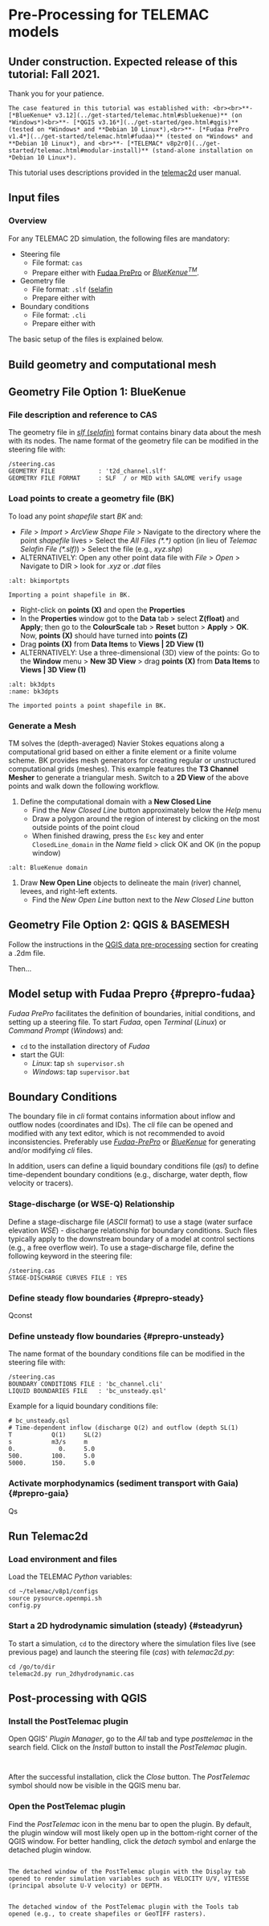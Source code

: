 # Pre-Processing for TELEMAC models

## Under construction. Expected release of this tutorial: Fall 2021.

Thank you for your patience.

```{admonition} Requirements
The case featured in this tutorial was established with: <br><br>**- [*BlueKenue* v3.12](../get-started/telemac.html#sbluekenue)** (on *Windows*)<br>**- [*QGIS v3.16*](../get-started/geo.html#qgis)** (tested on *Windows* and **Debian 10 Linux*),<br>**- [*Fudaa PrePro v1.4*](../get-started/telemac.html#fudaa)** (tested on *Windows* and **Debian 10 Linux*), and <br>**- [*TELEMAC* v8p2r0](../get-started/telemac.html#modular-install)** (stand-alone installation on *Debian 10 Linux*).
```

This tutorial uses descriptions provided in the [telemac2d](http://ot-svn-public:telemac1*@svn.opentelemac.org/svn/opentelemac/tags/v8p1r1/documentation/telemac2d/user/telemac2d_user_v8p1.pdf) user manual.

## Input files

### Overview

For any TELEMAC 2D simulation, the following files are mandatory:

* Steering file
    + File format: `cas`
    + Prepare either with [Fudaa PrePro](https://fudaa-project.atlassian.net/wiki/spaces/PREPRO/pages/253165587/How+to+launch+Fudaa-Prepro) or [*BlueKenue<sup>TM</sup>*](../get-started/telemac.html#bluekenue).
* Geometry file
    + File format: `.slf` ([selafin](https://gdal.org/drivers/vector/selafin.html)
    + Prepare either with
* Boundary conditions
    + File format: `.cli`
    + Prepare either with

The basic setup of the files is explained below.

## Build geometry and computational mesh

## Geometry File Option 1: BlueKenue

### File description and reference to CAS
The geometry file in [*slf* (*selafin*)](https://gdal.org/drivers/vector/selafin.html) format contains binary data about the mesh with its nodes. The name format of the geometry file can be modified in the steering file with:

```
/steering.cas
GEOMETRY FILE            : 't2d_channel.slf'
GEOMETRY FILE FORMAT     : SLF  / or MED with SALOME verify usage
```

### Load points to create a geometry file (BK)


To load any point *shapefile* start *BK* and:

* *File* > *Import* > *ArcView Shape File* > Navigate to the directory where the point *shapefile* lives > Select the *All Files (\*.\*)* option (in lieu of *Telemac Selafin File (\*.slf)*) > Select the file (e.g., *xyz.shp*)
* ALTERNATIVELY: Open any other point data file with *File* > *Open* > Navigate to DIR > look for *.xyz* or *.dat* files

```{figure} ../img/bk-import-pts.png
:alt: bkimportpts

Importing a point shapefile in BK.
```

* Right-click on **points (X)** and open the **Properties**
* In the **Properties** window got to the **Data** tab > select **Z(float)** and **Apply**; then go to the **ColourScale** tab > **Reset** button > **Apply** > **OK**. Now, **points (X)** should have turned into **points (Z)**
* Drag **points (X)** from **Data Items** to **Views | 2D View (1)**
* ALTERNATIVELY: Use a three-dimensional (3D) view of the points: Go to the **Window** menu > **New 3D View** > drag **points (X)** from **Data Items** to **Views | 3D View (1)**

```{figure} ../img/bk-imported-3dpts.png
:alt: bk3dpts
:name: bk3dpts

The imported points a point shapefile in BK.
```

### Generate a Mesh

TM solves the (depth-averaged) Navier Stokes equations along a computational grid based on either a finite element or a finite volume scheme. BK provides mesh generators for creating regular or unstructured computational grids (meshes). This example features the **T3 Channel Mesher** to generate a triangular mesh. Switch to a **2D View** of the above points and walk down the following workflow.

1. Define the computational domain with a **New Closed Line**
    * Find the *New Closed Line* button approximately below the *Help* menu
    * Draw a polygon around the region of interest by clicking on the most outside points of the point cloud
    * When finished drawing, press the `Esc` key and enter `ClosedLine_domain` in the *Name* field > click OK and OK (in the popup window)

```{figure} ../img/bk-domain-closedline.png
:alt: BlueKenue domain
```

1. Draw **New Open Line** objects to delineate the main (river) channel, levees, and right-left extents.
    * Find the *New Open Line* button next to the *New Closed Line* button




## Geometry File Option 2: QGIS & BASEMESH

Follow the instructions in the [QGIS data pre-processing](../numerics/qgis-prepro.html) section for creating a .2dm file.

Then...



## Model setup with Fudaa Prepro {#prepro-fudaa}

*Fudaa PrePro* facilitates the definition of boundaries, initial conditions, and setting up a steering file. To start *Fudaa*, open *Terminal* (*Linux*) or *Command Prompt* (*Windows*) and:

* `cd` to the installation directory of *Fudaa*
* start the GUI:
    + *Linux*: tap `sh supervisor.sh`
    + *Windows*: tap `supervisor.bat`


## Boundary Conditions

The boundary file in *cli* format contains information about inflow and outflow nodes (coordinates and IDs). The *cli* file can be opened and modified with any text editor, which is not recommended to avoid inconsistencies. Preferably use [*Fudaa-PrePro*](../get-started/telemac.html#fudaa) or [*BlueKenue*](../get-started/telemac.html#bluekenue) for generating and/or modifying *cli* files.

In addition, users can define a liquid boundary conditions file (*qsl*) to define time-dependent boundary conditions (e.g., discharge, water depth, flow velocity or tracers).

### Stage-discharge (or WSE-Q) Relationship

Define a stage-discharge file (*ASCII* format) to use a stage (water surface elevation *WSE*) - discharge relationship for boundary conditions. Such files typically apply to the downstream boundary of a model at control sections (e.g., a free overflow weir). To use a stage-discharge file, define the following keyword in the steering file:

```
/steering.cas
STAGE-DISCHARGE CURVES FILE : YES
```


### Define steady flow boundaries {#prepro-steady}

Qconst

### Define unsteady flow boundaries {#prepro-unsteady}

The name format of the boundary conditions file can be modified in the steering file with:

```
/steering.cas
BOUNDARY CONDITIONS FILE : 'bc_channel.cli'
LIQUID BOUNDARIES FILE   : 'bc_unsteady.qsl'
```

Example for a liquid boundary conditions file:
```
# bc_unsteady.qsl
# Time-dependent inflow (discharge Q(2) and outflow (depth SL(1)
T           Q(1)     SL(2)
s           m3/s     m
0.            0.     5.0
500.        100.     5.0
5000.       150.     5.0
```

### Activate morphodynamics (sediment transport with Gaia) {#prepro-gaia}

Qs



## Run Telemac2d

### Load environment and files

Load the TELEMAC *Python* variables:

```
cd ~/telemac/v8p1/configs
source pysource.openmpi.sh
config.py
```



### Start a 2D hydrodynamic simulation (steady) {#steadyrun}

To start a simulation, `cd` to the directory where the simulation files live (see previous page) and launch the steering file (*cas*) with *telemac2d.py*:

```
cd /go/to/dir
telemac2d.py run_2dhydrodynamic.cas
```


## Post-processing with QGIS

### Install the PostTelemac plugin

Open QGIS' *Plugin Manager*, go to the *All* tab and type *posttelemac* in the search field. Click on the *Install* button to install the *PostTelemac* plugin.

```{figure} ../img/qgis-plugin-manager.png
```

```{figure} ../img/qgis-plugin-install-posttm.png
```

After the successful installation, click the *Close* button. The *PostTelemac* symbol should now be visible in the QGIS menu bar.

### Open the PostTelemac plugin

Find the *PostTelemac* icon in the menu bar to open the plugin. By default, the plugin window will most likely open up in the bottom-right corner of the QGIS window. For better handling, click the *detach* symbol and enlarge the detached plugin window.

```{figure} ../img/posttm-display.png

The detached window of the PostTelemac plugin with the Display tab opened to render simulation variables such as VELOCITY U/V, VITESSE (principal absolute U-V velocity) or DEPTH.
```

```{figure} ../img/posttm-tools.png

The detached window of the PostTelemac plugin with the Tools tab opened (e.g., to create shapefiles or GeoTIFF rasters).
```
